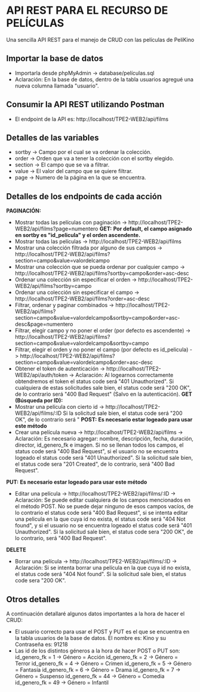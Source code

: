 # API REST PARA EL RECURSO DE PELÍCULAS
Una sencilla API REST para el manejo de CRUD con las películas de PelíKino
## Importar la base de datos
- Importarla desde phpMyAdmin -> database/películas.sql
- Aclaración: En la base de datos, dentro de la tabla usuarios agregué una nueva columna llamada "usuario".
## Consumir la API REST utilizando Postman
- El endpoint de la API es: http://localhost/TPE2-WEB2/api/films
## Detalles de las variables
- sortby -> Campo por el cual se va ordenar la colección.
- order -> Orden que va a tener la colección con el sortby elegido.
- section -> El campo que se va a filtrar.
- value -> El valor del campo que se quiere filtrar.
- page -> Numero de la página en la que se encuentra.
## Detalles de los endpoints de cada acción
**PAGINACIÓN:**
- Mostrar todas las películas con paginación -> http://localhost/TPE2-WEB2/api/films?page=numentero
**GET:**
**Por default, el campo asignado en sortby es "id_pelicula" y el orden ascendente.**
- Mostrar todas las películas -> http://localhost/TPE2-WEB2/api/films
- Mostrar una colección filtrada por alguno de sus campos -> http://localhost/TPE2-WEB2/api/films?section=campo&value=valordelcampo
- Mostrar una colección que se pueda ordenar por cualquier campo -> http://localhost/TPE2-WEB2/api/films?sortby=campo&order=asc-desc
- Ordenar una colección sin especificar el orden -> http://localhost/TPE2-WEB2/api/films?sortby=campo 
- Ordenar una colección sin especificar el campo -> http://localhost/TPE2-WEB2/api/films?order=asc-desc
- Filtrar, ordenar y paginar combinados -> http://localhost/TPE2-WEB2/api/films?section=campo&value=valordelcampo&sortby=campo&order=asc-desc&page=numentero
- Filtrar, elegir campo y no poner el order (por defecto es ascendente) -> http://localhost/TPE2-WEB2/api/films?section=campo&value=valordelcampo&sortby=campo
- Filtrar, elegir el orden y no poner el campo (por defecto es id_pelicula) -> http://localhost/TPE2-WEB2/api/films?section=campo&value=valordelcampo&order=asc-desc
- Obtener el token de autenticación -> http://localhost/TPE2-WEB2/api/auth/token -> Aclaración: Al logearnos correctamente obtendremos el token el status code será "401 Unauthorized".
Si cualquiera de estas solicitudes sale bien, el status code será "200 OK", de lo contrario será "400 Bad Request" (Salvo en la autenticación).
**GET (Búsqueda por ID):**
- Mostrar una película con cierto id -> http://localhost/TPE2-WEB2/api/films/:ID
Si la solicitud sale bien, el status code será "200 OK", de lo contrario será "
**POST:**
**Es necesario estar logeado para usar este método**
- Crear una película nueva -> http://localhost/TPE2-WEB2/api/films -> Aclaración: Es necesario agregar: nombre, descripción, fecha, duración, director, id_genero_fk e imagen. Si no se llenan todos los campos, el status code será "400 Bad Request", si el usuario no se encuentra logeado el status code será "401 Unauthorized".
Si la solicitud sale bien, el status code sera "201 Created", de lo contrario, será "400 Bad Request".

**PUT:**
**Es necesario estar logeado para usar este método**
- Editar una película -> http://localhost/TPE2-WEB2/api/films/:ID -> Aclaración: Se puede editar cualquiera de los campos mencionados en el método POST. No se puede dejar ninguno de esos campos vacíos, de lo contrario el status code será "400 Bad Request", si se intenta editar una pelicula en la que cuya id no exista, el status code será "404 Not found", y si el usuario no se encuentra logeado el status code será "401 Unauthorized".
Si la solicitud sale bien, el status code sera "200 OK", de lo contrario, será "400 Bad Request".

**DELETE**
- Borrar una película -> http://localhost/TPE2-WEB2/api/films/:ID -> Aclaración: Si se intenta borrar una película en la que cuya id no exista, el status code será "404 Not found".
Si la solicitud sale bien, el status code sera "200 OK".

## Otros detalles
A continuación detallaré algunos datos importantes a la hora de hacer el CRUD:
- El usuario correcto para usar el POST y PUT es el que se encuentra en la tabla usuarios de la base de datos. El nombre es: Kino y su Contraseña es: 91218
- Las id de los distintos géneros a la hora de hacer POST o PUT son:
    id_genero_fk = 1 -> Género = Acción
    id_genero_fk = 2 -> Género = Terror
    id_genero_fk = 4 -> Género = Crimen
    id_genero_fk = 5 -> Género = Fantasía
    id_genero_fk = 6 -> Género = Drama
    id_genero_fk = 7 -> Género = Suspenso
    id_genero_fk = 44 -> Género = Comedia
    id_genero_fk = 49 -> Género = Infantil
